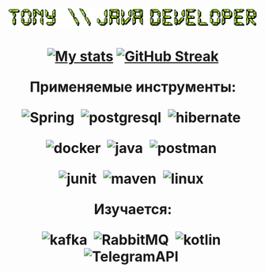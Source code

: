
<img src="./text.gif"/>

<h1 align="center">
  
[![My stats](https://github-readme-stats.vercel.app/api?username=T0nystoyz&count_private=true&show_icons=true&theme=transparent&include_all_commits=true)](https://github.com/T0nystoyz/T0nystoyz/blob/main/README.md)
[![GitHub Streak](http://github-readme-streak-stats.herokuapp.com?user=T0nystoyz&theme=great-gatsby&hide_border=true&mode=weekly)](https://git.io/streak-stats)


Применяемые инструменты:

<div>
  <img src="https://cdn.jsdelivr.net/gh/devicons/devicon/icons/spring/spring-original-wordmark.svg" title="Spring" alt="Spring" width="80" height="80"/>&nbsp;
  <img src="https://cdn.jsdelivr.net/gh/devicons/devicon/icons/postgresql/postgresql-original-wordmark.svg" title="postgresql" alt="postgresql" width="80" height="80"/>&nbsp;
  <img src="https://hibernate.org/images/hibernate-logo.svg" title="hibernate" alt="hibernate" width="110" height="100"/>&nbsp;
  
  <img src="https://cdn.jsdelivr.net/gh/devicons/devicon/icons/docker/docker-original-wordmark.svg" title="docker" alt="docker" width="70" height="70"/>&nbsp;
  <img src="https://cdn.jsdelivr.net/gh/devicons/devicon/icons/java/java-original-wordmark.svg" title="java" alt="java" width="90" height="90"/>&nbsp;
  <img src="https://voyager.postman.com/logo/postman-logo-orange-stacked.svg" title="postman" alt="postman" width="90" height="80"/>&nbsp;
  
  <img src="https://camo.githubusercontent.com/abbaedce4b226ea68b0fd43521472b0b146d5ed57956116f69752f43e7ddd7d8/68747470733a2f2f6a756e69742e6f72672f6a756e6974352f6173736574732f696d672f6a756e6974352d6c6f676f2e706e67" title="junit" alt="junit" width="60" height="60"/>&nbsp;
  <img src="https://www.svgrepo.com/show/373829/maven.svg" title="maven" alt="maven" width="100" height="90"/>&nbsp;
  <img src="https://upload.wikimedia.org/wikipedia/commons/b/b0/NewTux.svg" title="linux" alt="linux" width="80" height="80"/>&nbsp;
</div>
  
  Изучается:
  
  <div>
  <img src="https://www.vectorlogo.zone/logos/apache_kafka/apache_kafka-ar21.svg" title="kafka" alt="kafka" width="220" height="120"/>&nbsp;
  <img src="https://myeditor.ru/wp-content/uploads/6/d/c/6dc91548a015aeb06ec9eabd2c0f8164.png" title="RabbitMQ" alt="RabbitMQ" width="170" height="110"/>&nbsp;
  <img src="https://www.logo.wine/a/logo/Kotlin_(programming_language)/Kotlin_(programming_language)-Logo.wine.svg" title="kotlin" alt="kotlin" width="100" height="100"/>&nbsp;
  <img src="https://www.svgrepo.com/show/452115/telegram.svg" title="TelegramAPI" alt="TelegramAPI" width="100" height="100"/>&nbsp;
    
  
</div>
</h1>         

<!--
https://cdn.icon-icons.com/icons2/1298/PNG/64/2333386-code-linux-os_85584.png
https://voyager.postman.com/logo/postman-logo-orange-stacked.svg
https://hibernate.org/images/hibernate-logo.svg
**T0nystoyz/T0nystoyz** is a ✨ _special_ ✨ repository because its `README.md` (this file) appears on your GitHub profile.
https://cdn.jsdelivr.net/gh/devicons/devicon/icons/java/java-original-wordmark.svg
Here are some ideas to get you started:
<img src="https://github.com/devicons/devicon/blob/master/icons/java/java-original-wordmark.svg" title="Java" alt="Java" width="80" height="80"/>&nbsp;
- 🔭 I’m currently working on ...
- 🌱 I’m currently learning ...
- 👯 I’m looking to collaborate on ...
- 🤔 I’m looking for help with ...
- 💬 Ask me about ...
- 📫 How to reach me: ...
- 😄 Pronouns: ...
- ⚡ Fun fact: ...
-->
